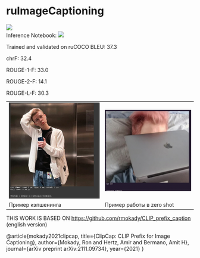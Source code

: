 # ruImageCaptioning



<a href="https://opensource.org/licenses/MIT"><img src="https://img.shields.io/badge/License-MIT-yellow.svg"></a>  
Inference Notebook: <a href="https://colab.research.google.com/drive/1tsVMWUE6_AKXiHyinCSOSRPGhbjVEyRM?usp=sharing"><img src="https://colab.research.google.com/assets/colab-badge.svg" height=20></a>  


Trained and validated on ruCOCO
BLEU:     	37.3

chrF:     	32.4

ROUGE-1-F:	33.0

ROUGE-2-F:	14.1

ROUGE-L-F:	30.3

<table>
  <tr>
    <td><img src="images/photo_2021-11-13_13-08-38.jpg" ></td>
    <td><img src="images/Снимок экрана 2022-05-20 в 15.54.33.png" ></td>
   
  </tr>
  <tr>
    <td> Пример кэпшенинга</td>
     <td>Пример работы в zero shot</td>
     
  </tr>
 </table>


THIS WORK IS BASED ON https://github.com/rmokady/CLIP_prefix_caption (english version)

@article{mokady2021clipcap,
  title={ClipCap: CLIP Prefix for Image Captioning},
  author={Mokady, Ron and Hertz, Amir and Bermano, Amit H},
  journal={arXiv preprint arXiv:2111.09734},
  year={2021}
}
